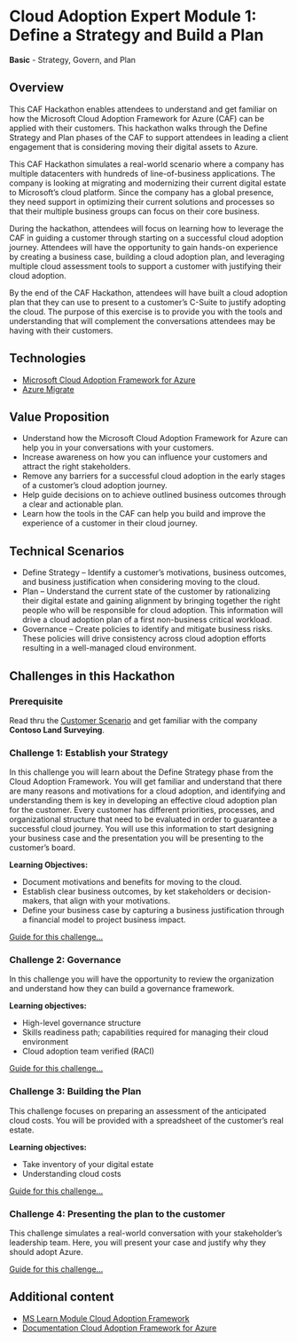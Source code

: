 # Cloud Adoption Expert Module 1: Define a Strategy and Build a Plan

**Basic** - Strategy, Govern, and Plan

## Overview

This CAF Hackathon enables attendees to understand and get familiar on how the Microsoft Cloud Adoption Framework for Azure (CAF) can be applied with their customers.  This hackathon walks through the Define Strategy and Plan phases of the CAF to support attendees in leading a client engagement that is considering moving their digital assets to Azure.
 
This CAF Hackathon simulates a real-world scenario where a company has multiple datacenters with hundreds of line-of-business applications.  The company is looking at migrating and modernizing their current digital estate to Microsoft’s cloud platform.  Since the company has a global presence, they need support in optimizing their current solutions and processes so that their multiple business groups can focus on their core business.

During the hackathon, attendees will focus on learning how to leverage the CAF in guiding a customer through starting on a successful cloud adoption journey.  Attendees will have the opportunity to gain hands-on experience by creating a business case, building a cloud adoption plan, and leveraging multiple cloud assessment tools to support a customer with justifying their cloud adoption.  

By the end of the CAF Hackathon, attendees will have built a cloud adoption plan that they can use to present to a customer’s C-Suite to justify adopting the cloud. The purpose of this exercise is to provide you with the tools and understanding that will complement the conversations attendees may be having with their customers.

## Technologies

- [Microsoft Cloud Adoption Framework for Azure](https://aka.ms/CAF)
- [Azure Migrate](https://docs.microsoft.com/azure/migrate/)

## Value Proposition

- Understand how the Microsoft Cloud Adoption Framework for Azure can help you in your conversations with your customers.  
- Increase awareness on how you can influence your customers and attract the right stakeholders.
- Remove any barriers for a successful cloud adoption in the early stages of a customer’s cloud adoption journey.
- Help guide decisions on to achieve outlined business outcomes through a clear and actionable plan.
- Learn how the tools in the CAF can help you build and improve the experience of a customer in their cloud journey.

## Technical Scenarios

- Define Strategy – Identify a customer’s motivations, business outcomes, and business justification when considering moving to the cloud.
- Plan – Understand the current state of the customer by rationalizing their digital estate and gaining alignment by bringing together the right people who will be responsible for cloud adoption.  This information will drive a cloud adoption plan of a first non-business critical workload.
- Governance – Create policies to identify and mitigate business risks.  These policies will drive consistency across cloud adoption efforts resulting in a well-managed cloud environment.

## Challenges in this Hackathon

### Prerequisite

Read thru the [Customer Scenario](./customer-scenario.md) and get familiar with the company **Contoso Land Surveying**.

### Challenge 1: Establish your Strategy

In this challenge you will learn about the Define Strategy phase from the Cloud Adoption Framework.  You will get familiar and understand that there are many reasons and motivations for a cloud adoption, and identifying and understanding them is key in developing an effective cloud adoption plan for the customer.  Every customer has different priorities, processes, and organizational structure that need to be evaluated in order to guarantee a successful cloud journey. You will use this information to start designing your business case and the presentation you will be presenting to the customer’s board.

**Learning Objectives:**

- Document motivations and benefits for moving to the cloud.
- Establish clear business outcomes, by ket stakeholders or decision-makers, that align with your motivations.
- Define your business case by capturing a business justification through a financial model to project business impact.

[Guide for this challenge...](./challenges/challenge1.md)

### Challenge 2: Governance

In this challenge you will have the opportunity to review the organization and understand how they can build a governance framework.

**Learning objectives:**

- High-level governance structure
- Skills readiness path; capabilities required for managing their cloud environment
- Cloud adoption team verified (RACI)

[Guide for this challenge...](./challenges/challenge2.md)

### Challenge 3: Building the Plan

This challenge focuses on preparing an assessment of the anticipated cloud costs.  You will be provided with a spreadsheet of the customer’s real estate. 

**Learning objectives:**

- Take inventory of your digital estate
- Understanding cloud costs

[Guide for this challenge...](./challenges/challenge3.md)

### Challenge 4: Presenting the plan to the customer

This challenge simulates a real-world conversation with your stakeholder’s leadership team.  Here, you will present your case and justify why they should adopt Azure.

[Guide for this challenge...](./challenges/challenge4.md)

## Additional content

- [MS Learn Module Cloud Adoption Framework](https://docs.microsoft.com/learn/modules/microsoft-cloud-adoption-framework-for-azure/)
- [Documentation Cloud Adoption Framework for Azure](https://docs.microsoft.com/azure/cloud-adoption-framework/)

